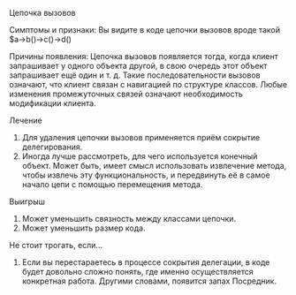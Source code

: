 Цепочка вызовов

Симптомы и признаки: Вы видите в коде цепочки вызовов вроде такой $a->b()->c()->d()

Причины появления: Цепочка вызовов появляется тогда, когда клиент запрашивает у одного объекта другой, в свою очередь этот объект запрашивает ещё один и т. д. Такие последовательности вызовов означают, что клиент связан с навигацией по структуре классов. Любые изменения промежуточных связей означают необходимость модификации клиента.

Лечение

1. Для удаления цепочки вызовов применяется приём сокрытие делегирования.
2. Иногда лучше рассмотреть, для чего используется конечный объект. Может быть, имеет смысл использовать извлечение метода, чтобы извлечь эту функциональность, и передвинуть её в самое начало цепи с помощью перемещения метода.

Выигрыш

1. Может уменьшить связность между классами цепочки.
2. Может уменьшить размер кода.

Не стоит трогать, если...

1. Если вы перестараетесь в процессе сокрытия делегации, в коде будет довольно сложно понять, где именно осуществляется конкретная работа. Другими словами, появится запах Посредник.
